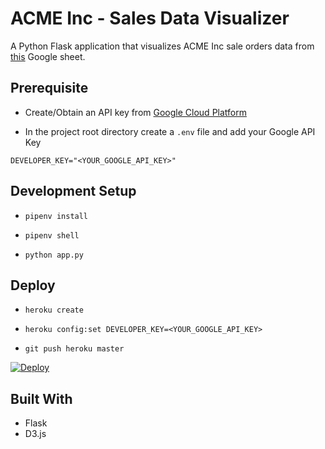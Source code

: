ACME Inc - Sales Data Visualizer
================================

A Python Flask application that visualizes ACME Inc sale orders data from [this](https://docs.google.com/spreadsheets/d/1xQO4sCn5g7i7vQ4894Bxi_wzqkrREJOe5k7aeZ2iW8M/edit#gid=0) Google sheet.

## Prerequisite

* Create/Obtain an API key from [Google Cloud Platform](https://console.cloud.google.com/apis/credentials)

* In the project root directory create a `.env` file and add your Google API Key
```
DEVELOPER_KEY="<YOUR_GOOGLE_API_KEY>"
```

## Development Setup

* `pipenv install`

* `pipenv shell`

* `python app.py`

## Deploy

* `heroku create`

* `heroku config:set DEVELOPER_KEY=<YOUR_GOOGLE_API_KEY>`

* `git push heroku master`

[![Deploy](https://www.herokucdn.com/deploy/button.svg)](https://heroku.com/deploy)

## Built With

* Flask
* D3.js
